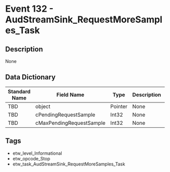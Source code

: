 # Event 132 - AudStreamSink_RequestMoreSamples_Task

## Description
None

## Data Dictionary
|Standard Name|Field Name|Type|Description|Sample Value|
|---|---|---|---|---|
|TBD|object|Pointer|None|`None`|
|TBD|cPendingRequestSample|Int32|None|`None`|
|TBD|cMaxPendingRequestSample|Int32|None|`None`|

## Tags
* etw_level_Informational
* etw_opcode_Stop
* etw_task_AudStreamSink_RequestMoreSamples_Task